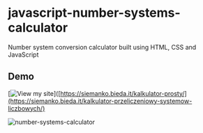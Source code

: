 # javascript-number-systems-calculator
Number system conversion calculator built using HTML, CSS and JavaScript

## Demo

[![View my site](https://img.shields.io/badge/View%20my%20site-8A2BE2)]([https://siemanko.bieda.it/kalkulator-prosty/](https://siemanko.bieda.it/kalkulator-przeliczeniowy-systemow-liczbowych/)

![number-systems-calculator](https://github.com/user-attachments/assets/2730cc7b-cae7-406d-9cf0-4cde45fa283a)
